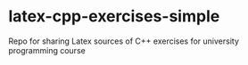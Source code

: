 # latex-cpp-exercises-simple
Repo for sharing Latex sources of C++ exercises for university programming course

